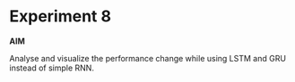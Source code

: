 # Experiment 8

**AIM**

Analyse and visualize the performance change while using LSTM and GRU instead of simple RNN.